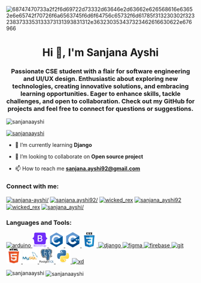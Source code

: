 

![68747470733a2f2f6d69722d73332d63646e2d63662e626568616e63652e6e65742f70726f6a6563745f6d6f64756c65732f6d61785f313230302f3232383733353133373131393831312e363230353437323462616630622e676966](https://github.com/SanjanaAyshi/SanjanaAyshi/assets/67552924/cd19ee74-a2c7-4a5e-9fae-c83874bf9b63)


<h1 align="center">Hi 👋, I'm Sanjana Ayshi</h1>
<h3 align="center">Passionate CSE student with a flair for software engineering and UI/UX design. Enthusiastic about exploring new technologies, creating innovative solutions, and embracing learning opportunities. Eager to enhance skills, tackle challenges, and open to collaboration. Check out my GitHub for projects and feel free to connect for questions or suggestions.</h3>

<p align="left"> <img src="https://komarev.com/ghpvc/?username=sanjanaayshi&label=Profile%20views&color=0e75b6&style=flat" alt="sanjanaayshi" /> </p>

<p align="left"> <a href="https://github.com/ryo-ma/github-profile-trophy"><img src="https://github-profile-trophy.vercel.app/?username=sanjanaayshi" alt="sanjanaayshi" /></a> </p>

- 🌱 I’m currently learning **Django**

- 👯 I’m looking to collaborate on **Open source project**

- 📫 How to reach me **sanjana.ayshi92@gmail.com**

<h3 align="left">Connect with me:</h3>
<p align="left">
<a href="https://linkedin.com/in/sanjana-ayshi/" target="blank"><img align="center" src="https://raw.githubusercontent.com/rahuldkjain/github-profile-readme-generator/master/src/images/icons/Social/linked-in-alt.svg" alt="sanjana-ayshi/" height="30" width="40" /></a>
<a href="https://fb.com/sanjana.ayshi92/" target="blank"><img align="center" src="https://raw.githubusercontent.com/rahuldkjain/github-profile-readme-generator/master/src/images/icons/Social/facebook.svg" alt="sanjana.ayshi92/" height="30" width="40" /></a>
<a href="https://www.codechef.com/users/wicked_rex" target="blank"><img align="center" src="https://cdn.jsdelivr.net/npm/simple-icons@3.1.0/icons/codechef.svg" alt="wicked_rex" height="30" width="40" /></a>
<a href="https://www.hackerrank.com/sanjana_ayshi92" target="blank"><img align="center" src="https://raw.githubusercontent.com/rahuldkjain/github-profile-readme-generator/master/src/images/icons/Social/hackerrank.svg" alt="sanjana_ayshi92" height="30" width="40" /></a>
<a href="https://codeforces.com/profile/wicked_rex" target="blank"><img align="center" src="https://raw.githubusercontent.com/rahuldkjain/github-profile-readme-generator/master/src/images/icons/Social/codeforces.svg" alt="wicked_rex" height="30" width="40" /></a>
<a href="https://www.leetcode.com/sanjana_ayshi/" target="blank"><img align="center" src="https://raw.githubusercontent.com/rahuldkjain/github-profile-readme-generator/master/src/images/icons/Social/leet-code.svg" alt="sanjana_ayshi/" height="30" width="40" /></a>
</p>

<h3 align="left">Languages and Tools:</h3>
<p align="left"> <a href="https://www.arduino.cc/" target="_blank" rel="noreferrer"> <img src="https://cdn.worldvectorlogo.com/logos/arduino-1.svg" alt="arduino" width="40" height="40"/> </a> <a href="https://getbootstrap.com" target="_blank" rel="noreferrer"> <img src="https://raw.githubusercontent.com/devicons/devicon/master/icons/bootstrap/bootstrap-plain-wordmark.svg" alt="bootstrap" width="40" height="40"/> </a> <a href="https://www.cprogramming.com/" target="_blank" rel="noreferrer"> <img src="https://raw.githubusercontent.com/devicons/devicon/master/icons/c/c-original.svg" alt="c" width="40" height="40"/> </a> <a href="https://www.w3schools.com/cpp/" target="_blank" rel="noreferrer"> <img src="https://raw.githubusercontent.com/devicons/devicon/master/icons/cplusplus/cplusplus-original.svg" alt="cplusplus" width="40" height="40"/> </a> <a href="https://www.w3schools.com/css/" target="_blank" rel="noreferrer"> <img src="https://raw.githubusercontent.com/devicons/devicon/master/icons/css3/css3-original-wordmark.svg" alt="css3" width="40" height="40"/> </a> <a href="https://www.djangoproject.com/" target="_blank" rel="noreferrer"> <img src="https://cdn.worldvectorlogo.com/logos/django.svg" alt="django" width="40" height="40"/> </a> <a href="https://www.figma.com/" target="_blank" rel="noreferrer"> <img src="https://www.vectorlogo.zone/logos/figma/figma-icon.svg" alt="figma" width="40" height="40"/> </a> <a href="https://firebase.google.com/" target="_blank" rel="noreferrer"> <img src="https://www.vectorlogo.zone/logos/firebase/firebase-icon.svg" alt="firebase" width="40" height="40"/> </a> <a href="https://git-scm.com/" target="_blank" rel="noreferrer"> <img src="https://www.vectorlogo.zone/logos/git-scm/git-scm-icon.svg" alt="git" width="40" height="40"/> </a> <a href="https://www.w3.org/html/" target="_blank" rel="noreferrer"> <img src="https://raw.githubusercontent.com/devicons/devicon/master/icons/html5/html5-original-wordmark.svg" alt="html5" width="40" height="40"/> </a> <a href="https://www.mysql.com/" target="_blank" rel="noreferrer"> <img src="https://raw.githubusercontent.com/devicons/devicon/master/icons/mysql/mysql-original-wordmark.svg" alt="mysql" width="40" height="40"/> </a> <a href="https://www.postgresql.org" target="_blank" rel="noreferrer"> <img src="https://raw.githubusercontent.com/devicons/devicon/master/icons/postgresql/postgresql-original-wordmark.svg" alt="postgresql" width="40" height="40"/> </a> <a href="https://www.python.org" target="_blank" rel="noreferrer"> <img src="https://raw.githubusercontent.com/devicons/devicon/master/icons/python/python-original.svg" alt="python" width="40" height="40"/> </a> <a href="https://www.adobe.com/products/xd.html" target="_blank" rel="noreferrer"> <img src="https://cdn.worldvectorlogo.com/logos/adobe-xd.svg" alt="xd" width="40" height="40"/> </a> </p>

<p><img align="left" src="https://github-readme-stats.vercel.app/api/top-langs?username=sanjanaayshi&show_icons=true&locale=en&layout=compact" alt="sanjanaayshi" /></p>

<p>&nbsp;<img align="center" src="https://github-readme-stats.vercel.app/api?username=sanjanaayshi&show_icons=true&locale=en" alt="sanjanaayshi" /></p>
